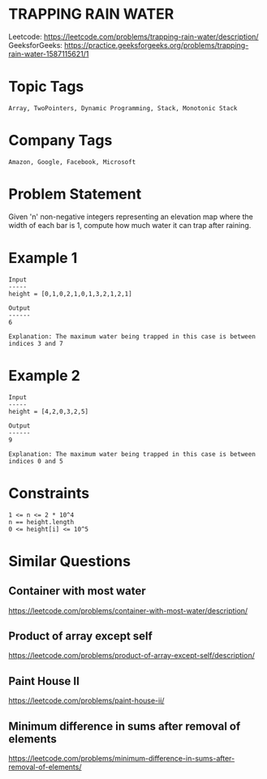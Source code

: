 # TRAPPING RAIN WATER

Leetcode: https://leetcode.com/problems/trapping-rain-water/description/
GeeksforGeeks: https://practice.geeksforgeeks.org/problems/trapping-rain-water-1587115621/1

# Topic Tags
    Array, TwoPointers, Dynamic Programming, Stack, Monotonic Stack

# Company Tags
    Amazon, Google, Facebook, Microsoft

# Problem Statement
Given 'n' non-negative integers representing an elevation map where the width of each bar is 1, compute how much water it can trap after raining.

# Example 1
    Input
    -----
    height = [0,1,0,2,1,0,1,3,2,1,2,1]

    Output
    ------
    6

    Explanation: The maximum water being trapped in this case is between indices 3 and 7

# Example 2
    Input
    -----
    height = [4,2,0,3,2,5]

    Output
    ------
    9

    Explanation: The maximum water being trapped in this case is between indices 0 and 5

# Constraints
    1 <= n <= 2 * 10^4
    n == height.length
    0 <= height[i] <= 10^5

# Similar Questions

Container with most water
-------------------------
https://leetcode.com/problems/container-with-most-water/description/ 

Product of array except self
----------------------------
https://leetcode.com/problems/product-of-array-except-self/description/ 

Paint House II
--------------
https://leetcode.com/problems/paint-house-ii/

Minimum difference in sums after removal of elements
----------------------------------------------------
https://leetcode.com/problems/minimum-difference-in-sums-after-removal-of-elements/
